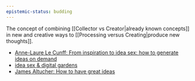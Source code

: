 ```yaml
---
epistemic-status: budding
---
```


The concept of combining [[Collector vs Creator|already known concepts]] in new and creative ways to [[Processing versus Creating|produce new thoughts]].

- [Anne-Laure Le Cunff: From inspiration to idea sex: how to generate ideas on demand](https://nesslabs.com/inspiration-to-idea-sex)
- [idea sex & digital gardens](https://www.patriciamou.com/newsletter-archive/wellness-wisdom-vol-21-idea-sex-digital-gardens)
- [James Altucher: How to have great ideas](https://archive.jamesaltucher.com/blog/how-to-have-great-ideas/)